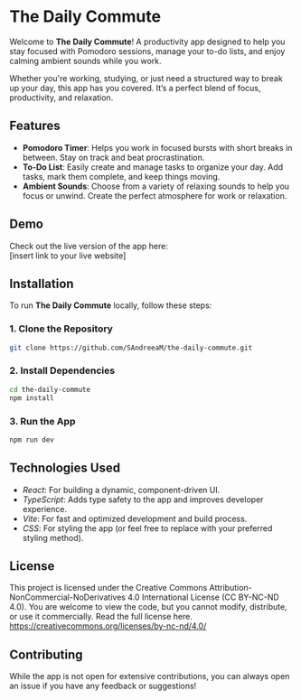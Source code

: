 # The Daily Commute

Welcome to **The Daily Commute**! A productivity app designed to help you stay focused with Pomodoro sessions, manage your to-do lists, and enjoy calming ambient sounds while you work.

Whether you're working, studying, or just need a structured way to break up your day, this app has you covered. It’s a perfect blend of focus, productivity, and relaxation.

## Features

- **Pomodoro Timer**: Helps you work in focused bursts with short breaks in between. Stay on track and beat procrastination.
- **To-Do List**: Easily create and manage tasks to organize your day. Add tasks, mark them complete, and keep things moving.
- **Ambient Sounds**: Choose from a variety of relaxing sounds to help you focus or unwind. Create the perfect atmosphere for work or relaxation.

## Demo

Check out the live version of the app here:  
[insert link to your live website]

## Installation

To run **The Daily Commute** locally, follow these steps:

### 1. Clone the Repository

```bash
git clone https://github.com/SAndreeaM/the-daily-commute.git
```

### 2. Install Dependencies

```bash
cd the-daily-commute
npm install
```

### 3. Run the App

```bash
npm run dev
```

## Technologies Used

- *React*: For building a dynamic, component-driven UI.
- *TypeScript*: Adds type safety to the app and improves developer experience.
- *Vite*: For fast and optimized development and build process.
- *CSS*: For styling the app (or feel free to replace with your preferred styling method).

## License

This project is licensed under the Creative Commons Attribution-NonCommercial-NoDerivatives 4.0 International License (CC BY-NC-ND 4.0). You are welcome to view the code, but you cannot modify, distribute, or use it commercially.
Read the full license here.
https://creativecommons.org/licenses/by-nc-nd/4.0/

## Contributing

While the app is not open for extensive contributions, you can always open an issue if you have any feedback or suggestions!
